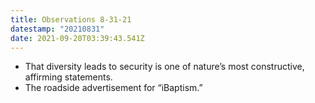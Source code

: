 ```yaml
---
title: Observations 8-31-21
datestamp: "20210831"
date: 2021-09-20T03:39:43.541Z
---
```

- That diversity leads to security is one of nature’s most constructive, affirming statements.
- The roadside advertisement for “iBaptism.”